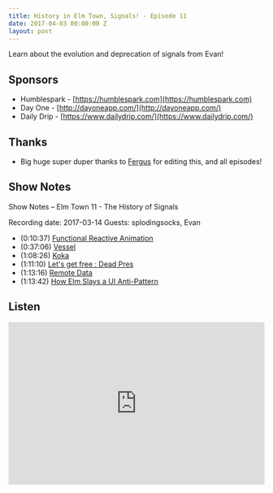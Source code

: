 ```yaml
---
title: History in Elm Town, Signals! - Episode 11
date: 2017-04-03 00:00:00 Z
layout: post
---
```


Learn about the evolution and deprecation of signals from Evan!

## Sponsors

- Humblespark - [https://humblespark.com](https://humblespark.com)
- Day One - [http://dayoneapp.com/](http://dayoneapp.com/)
- Daily Drip - [https://www.dailydrip.com/](https://www.dailydrip.com/)

## Thanks
- Big huge super duper thanks to [Fergus](https://twitter.com/airuyi) for editing this, and all episodes!

## Show Notes
Show Notes – Elm Town 11 - The History of Signals

Recording date: 2017-03-14
Guests: splodingsocks, Evan


- (0:10:37) [Functional Reactive Animation](http://haskell.cs.yale.edu/?post_type=publication&p=215)
- (0:37:06) [Vessel](http://slawrence.github.io/vessel/)
- (1:08:26) [Koka](http://rise4fun.com/Koka/tutorial/guide)
- (1:11:10) [Let's get free : Dead Pres](https://en.wikipedia.org/wiki/Let's_Get_Free)
- (1:13:16) [Remote Data](http://package.elm-lang.org/packages/krisajenkins/remotedata/latest)
- (1:13:42) [How Elm Slays a UI Anti-Pattern](http://blog.jenkster.com/2016/06/how-elm-slays-a-ui-antipattern.html)


## Listen
<iframe src="https://cast.rocks/player/6039/Elm-Town-11---The-History-of-Signals.mp3?episodeTitle=History%20in%20Elm%20Town%2C%20Signals!%20-%20Episode%2011&podcastTitle=Elm%20Town&episodeDate=April%203rd%2C%202017&imageURL=https%3A%2F%2Fcast.rocks%2Fhosting%2F6039%2Ffeeds%2F8YSE5.jpg&itunesLink=https%3A%2F%2Fitunes.apple.com%2Fus%2Fpodcast%2Felm-town%2Fid1158047037%3Fmt%3D2" style="border: none; min-height: 265px; max-height: 320px; max-width: 558px; min-width: 270px; width: 100%; height: 100%;" scrollbars="no"></iframe>

